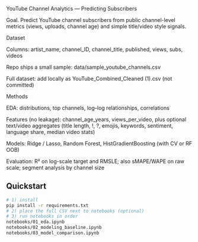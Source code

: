 YouTube Channel Analytics — Predicting Subscribers

Goal. Predict YouTube channel subscribers from public channel-level metrics (views, uploads, channel age) and simple title/video style signals.

Dataset

Columns: artist_name, channel_ID, channel_title, published, views, subs, videos

Repo ships a small sample: data/sample_youtube_channels.csv

Full dataset: add locally as YouTube_Combined_Cleaned (1).csv (not committed)

Methods

EDA: distributions, top channels, log–log relationships, correlations

Features (no leakage): channel_age_years, views_per_video, plus optional text/video aggregates (title length, !, ?, emojis, keywords, sentiment, language share, median video stats)

Models: Ridge / Lasso, Random Forest, HistGradientBoosting (with CV or RF OOB)

Evaluation: R² on log-scale target and RMSLE; also sMAPE/WAPE on raw scale; segment analysis by channel size
## Quickstart
```bash
# 1) install
pip install -r requirements.txt
# 2) place the full CSV next to notebooks (optional)
# 3) run notebooks in order
notebooks/01_eda.ipynb
notebooks/02_modeling_baseline.ipynb
notebooks/03_model_comparison.ipynb


